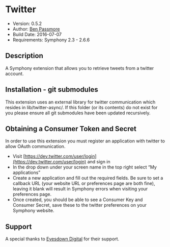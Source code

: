 # Twitter

* Version: 0.5.2
* Author: [Ben Passmore](http://www.passbe.com)
* Build Date: 2016-07-07
* Requirements: Symphony 2.3 - 2.6.6

## Description

A Symphony extension that allows you to retrieve tweets from a twitter account.

## Installation - git submodules

This extension uses an external library for twitter communication which resides in lib/twitter-async/. If this folder (or its contents) do not exist for you please ensure all git submodules have been updated recursively.

## Obtaining a Consumer Token and Secret

In order to use this extension you must register an application with twitter to allow OAuth communication.

* Visit [https://dev.twitter.com/user/login](https://dev.twitter.com/user/login) and sign in
* In the drop down under your screen name in the top right select “My applications”
* Create a new application and fill out the required fields. Be sure to set a callback URL (your website URL or preferences page are both fine), leaving it blank will result in Symphony errors when visiting your preferences page.
* Once created, you should be able to see a Consumer Key and Consumer Secret, save these to the twitter preferences on your Symphony website.

## Support

A special thanks to [Eyesdown Digital](http://www.eyes-down.net) for their support.
